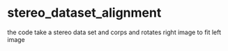 # stereo_dataset_alignment
the code take a stereo data set and corps and rotates right image to fit left image

